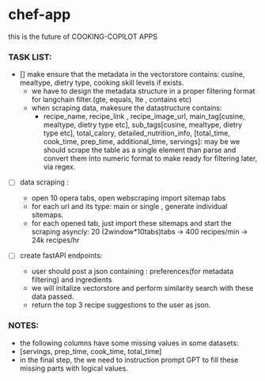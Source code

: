 # chef-app
this is the future of COOKING-COPILOT APPS

### TASK LIST:
- [] make ensure that the metadata in the vectorstore contains: cusine, mealtype, dietry type, cooking skill levels if exists.
    - we have to design the metadata structure in a proper filtering format for langchain filter.(gte, equals, lte , contains etc)
    - when scraping data, makesure the datastructure contains:
      - recipe_name, recipe_link , recipe_image_url, main_tag[cusine, mealtype, dietry type etc], sub_tags[cusine, mealtype, dietry type etc],
        total_calory, detailed_nutrition_info, [total_time, cook_time, prep_time, additional_time, servings]: may be we should scrape the table 
        as a single element than parse and convert them into numeric format to make ready for filtering later, via regex. 

- [ ] data scraping :
    - open 10 opera tabs, open webscraping import sitemap tabs
    - for each url and its type: main or single , generate individual sitemaps.
    - for each opened tab, just import these sitemaps and start the scraping asyncly: 20 (2window*10tabs)tabs -> 400 recipes/min -> 24k recipes/hr
												  
- [ ] create fastAPI endpoints:

	- user should post a json containing : preferences(for metadata filtering) and ingredients
	- we will initalize vectorstore and perform similarity search with these data passed.
	- return the top 3 recipe suggestions to the user as json.

### NOTES:
-  the following columns have some missing values in some datasets:
  -  [servings, prep_time, cook_time, total_time] 
-  in the final step, the we need to instruction prompt GPT to fill these missing parts with logical values.

